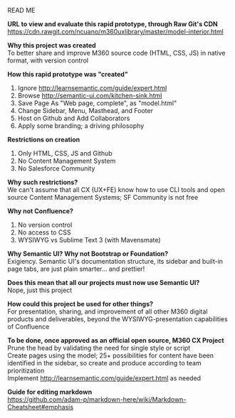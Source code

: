 READ ME

**URL to view and evaluate this rapid prototype, through Raw Git's CDN**<br/>
https://cdn.rawgit.com/ncuano/m360uxlibrary/master/model-interior.html


**Why this project was created**<br/>
To better share and improve M360 source code (HTML, CSS, JS) in native format, with version control

**How this rapid prototype was "created"**<br/>
1) Ignore http://learnsemantic.com/guide/expert.html<br/>
2) Browse http://semantic-ui.com/kitchen-sink.html<br/>
3) Save Page As "Web page, complete", as "model.html"<br/>
4) Change Sidebar, Menu, Masthead, and Footer<br/>
5) Host on Github and Add Collaborators<br/>
6) Apply some branding; a driving philosophy

**Restrictions on creation**<br/>
1) Only HTML, CSS, JS and Github<br/>
2) No Content Management System<br/>
3) No Salesforce Community

**Why such restrictions?**<br/>
We can't assume that all CX (UX+FE) know how to use CLI tools and open source Content Management Systems; SF Community is not free

**Why not Confluence?**<br/>
1) No version control<br/>
2) No access to CSS<br/>
3) WYSIWYG vs Sublime Text 3 (with Mavensmate)

**Why Semantic UI? Why not Bootstrap or Foundation?**<br/>
Exigiency. Semantic UI's documentation structure, its sidebar and built-in page tabs, are just plain smarter... and prettier!<br/>

**Does this mean that all our projects must now use Semantic UI?**<br/>
Nope, just this project

**How could this project be used for other things?**<br/>
For presentation, sharing, and improvement of all other M360 digital products and deliverables, beyond the WYSIWYG-presentation capabilities of Confluence

**To be done, once approved as an official open source, M360 CX Project**<br/>
Prune the head by validating the need for single style or script<br/>
Create pages using the model; 25+ possibilities for content have been identified in the sidebar, so create and produce according to team prioritization<br/>
Implement http://learnsemantic.com/guide/expert.html as needed


**Guide for editing markdown**<br/>
https://github.com/adam-p/markdown-here/wiki/Markdown-Cheatsheet#emphasis